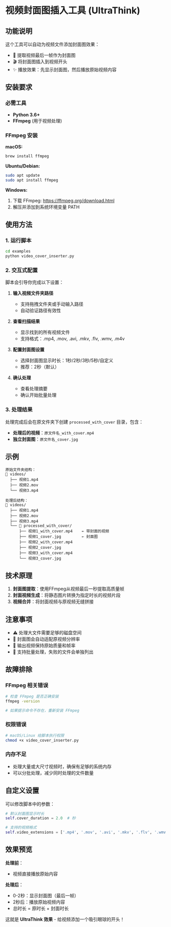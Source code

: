 # 视频封面图插入工具 (UltraThink)

## 功能说明

这个工具可以自动为视频文件添加封面图效果：
- 📸 提取视频最后一帧作为封面图
- 🎬 将封面图插入到视频开头
- ✨ 播放效果：先显示封面图，然后播放原始视频内容

## 安装要求

### 必需工具
- **Python 3.6+**
- **FFmpeg** (用于视频处理)

### FFmpeg 安装

**macOS:**
```bash
brew install ffmpeg
```

**Ubuntu/Debian:**
```bash
sudo apt update
sudo apt install ffmpeg
```

**Windows:**
1. 下载 FFmpeg: https://ffmpeg.org/download.html
2. 解压并添加到系统环境变量 PATH

## 使用方法

### 1. 运行脚本
```bash
cd examples
python video_cover_inserter.py
```

### 2. 交互式配置
脚本会引导你完成以下设置：

1. **输入视频文件夹路径**
   - 支持拖拽文件夹或手动输入路径
   - 自动验证路径有效性

2. **查看扫描结果**
   - 显示找到的所有视频文件
   - 支持格式：.mp4, .mov, .avi, .mkv, .flv, .wmv, .m4v

3. **配置封面图设置**
   - 选择封面图显示时长：1秒/2秒/3秒/5秒/自定义
   - 推荐：2秒（默认）

4. **确认处理**
   - 查看处理摘要
   - 确认开始批量处理

### 3. 处理结果

处理完成后会在原文件夹下创建 `processed_with_cover` 目录，包含：

- **处理后的视频**：`原文件名_with_cover.mp4`
- **独立封面图**：`原文件名_cover.jpg`

## 示例

```
原始文件夹结构：
📁 videos/
  ├── 视频1.mp4
  ├── 视频2.mov
  └── 视频3.mp4

处理后结构：
📁 videos/
  ├── 视频1.mp4
  ├── 视频2.mov  
  ├── 视频3.mp4
  └── 📁 processed_with_cover/
      ├── 视频1_with_cover.mp4    ← 带封面的视频
      ├── 视频1_cover.jpg         ← 封面图
      ├── 视频2_with_cover.mp4
      ├── 视频2_cover.jpg
      ├── 视频3_with_cover.mp4
      └── 视频3_cover.jpg
```

## 技术原理

1. **封面图提取**：使用FFmpeg从视频最后一秒提取高质量帧
2. **封面视频生成**：将静态图片转换为指定时长的视频片段
3. **视频合并**：将封面视频与原视频无缝拼接

## 注意事项

- ⚠️ 处理大文件需要足够的磁盘空间
- 📏 封面图会自动适配原视频分辨率
- 🎯 输出视频保持原始质量和帧率
- 🔄 支持批量处理，失败的文件会单独列出

## 故障排除

### FFmpeg 相关错误
```bash
# 检查 FFmpeg 是否正确安装
ffmpeg -version

# 如果提示命令不存在，重新安装 FFmpeg
```

### 权限错误
```bash
# macOS/Linux 给脚本执行权限
chmod +x video_cover_inserter.py
```

### 内存不足
- 处理大量或大尺寸视频时，确保有足够的系统内存
- 可以分批处理，减少同时处理的文件数量

## 自定义设置

可以修改脚本中的参数：

```python
# 默认封面图显示时长
self.cover_duration = 2.0  # 秒

# 支持的视频格式
self.video_extensions = ['.mp4', '.mov', '.avi', '.mkv', '.flv', '.wmv', '.m4v']
```

## 效果预览

**处理前**：
- 视频直接播放原始内容

**处理后**：
- 0-2秒：显示封面图（最后一帧）
- 2秒后：播放原始视频内容
- 总时长 = 原时长 + 封面时长

这就是 **UltraThink 效果** - 给视频添加一个吸引眼球的开头！